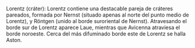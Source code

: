 Lorentz (cráter): Lorentz contiene una destacable pareja de cráteres pareados, formada por Nernst (situado apenas al norte del punto medio de Lorentz), y Röntgen (unido al borde suroriental de Nernst). Atravesando el borde sur de Lorentz aparece Laue, mientras que Avicenna atraviesa el borde noroeste. Cerca del más difuminado borde este de Lorentz se halla Aston.
